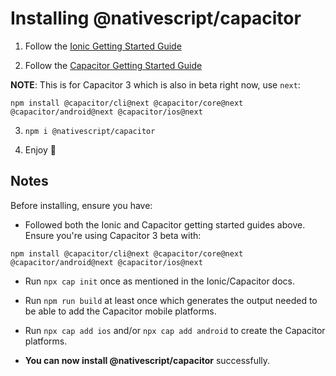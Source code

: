 # Installing @nativescript/capacitor

1. Follow the [Ionic Getting Started Guide](https://ionicframework.com/getting-started)

2. Follow the [Capacitor Getting Started Guide](https://capacitorjs.com/docs/getting-started)

**NOTE**: This is for Capacitor 3 which is also in beta right now, use `next`:

```
npm install @capacitor/cli@next @capacitor/core@next @capacitor/android@next @capacitor/ios@next
```

3. `npm i @nativescript/capacitor`

4. Enjoy 🎉

## Notes

Before installing, ensure you have:

* Followed both the Ionic and Capacitor getting started guides above. Ensure you're using Capacitor 3 beta with:

```
npm install @capacitor/cli@next @capacitor/core@next @capacitor/android@next @capacitor/ios@next
```

* Run `npx cap init` once as mentioned in the Ionic/Capacitor docs.

* Run `npm run build` at least once which generates the output needed to be able to add the Capacitor mobile platforms.

* Run `npx cap add ios` and/or `npx cap add android` to create the Capacitor platforms.

* **You can now install @nativescript/capacitor** successfully.


